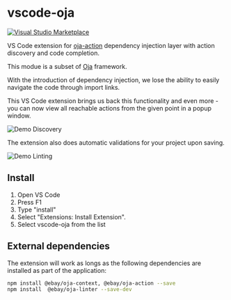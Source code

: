 # vscode-oja

[![Visual Studio Marketplace](https://vsmarketplacebadge.apphb.com/installs-short/oja.vscode-oja.svg?style=flat-square)](https://marketplace.visualstudio.com/items?itemName=oja.vscode-oja)

VS Code extension for [oja-action](https://github.com/eBay/oja/blob/master/packages/oja-action#readme) dependency injection layer with action discovery and code completion.

This modue is a subset of [Oja](https://github.com/eBay/oja#readme) framework.

With the introduction of dependency injection, we lose the ability to easily navigate the code through import links.

This VS Code extension brings us back this functionality and even more - you can now view all reachable actions from the given point in a popup window.

![Demo Discovery](https://raw.githubusercontent.com/eBay/oja/master/packages/vscode-oja/images/vscode.gif)

The extension also does automatic validations for your project upon saving.

![Demo Linting](https://raw.githubusercontent.com/eBay/oja/master/packages/vscode-oja/images/oja-lint.gif)

## Install

1. Open VS Code
2. Press F1
3. Type "install"
4. Select "Extensions: Install Extension".
5. Select vscode-oja from the list

## External dependencies

The extension will work as longs as the following dependencies are installed as part of the application:

```bash
npm install @ebay/oja-context, @ebay/oja-action --save
npm install  @ebay/oja-linter --save-dev
```
